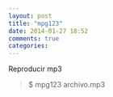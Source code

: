```yaml
---
layout: post
title: "mpg123"
date: 2014-01-27 18:52
comments: true
categories: 
---
```

Reproducir mp3

>$ mpg123 archivo.mp3

